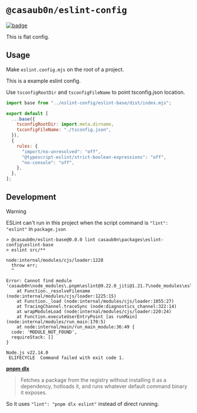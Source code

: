 # `@casaub0n/eslint-config`

[![badge](https://img.shields.io/badge/ESLint-3A33D1?logo=eslint)](https://eslint.org/docs/latest/use/configure/)

This is flat config.

## Usage

Make `eslint.config.mjs` on the root of a project.

This is a example eslint config.

Use `tsconfigRootDir` and `tsconfigFileName` to point tsconfig.json location.

```js
import base from "../eslint-config/eslint-base/dist/index.mjs";

export default [
  ...base({
    tsconfigRootDir: import.meta.dirname,
    tsconfigFileName: "./tsconfig.json",
  }),
  {
    rules: {
      "import/no-unresolved": "off",
      "@typescript-eslint/strict-boolean-expressions": "off",
      "no-console": "off",
    },
  },
];
```

## Development

> [!WARNING]
>
> ESLint can't run in this project when the script command is `"lint": "eslint"` in `package.json`

```console
> @casaub0n/eslint-base@0.0.0 lint casaub0n\packages\eslint-config\eslint-base
> eslint src/**

node:internal/modules/cjs/loader:1228
  throw err;
  ^

Error: Cannot find module 'casaub0n\node_modules\.pnpm\eslint@9.22.0_jiti@1.21.7\node_modules\eslint\bin\eslint.js'
    at Function._resolveFilename (node:internal/modules/cjs/loader:1225:15)
    at Function._load (node:internal/modules/cjs/loader:1055:27)
    at TracingChannel.traceSync (node:diagnostics_channel:322:14)
    at wrapModuleLoad (node:internal/modules/cjs/loader:220:24)
    at Function.executeUserEntryPoint [as runMain] (node:internal/modules/run_main:170:5)
    at node:internal/main/run_main_module:36:49 {
  code: 'MODULE_NOT_FOUND',
  requireStack: []
}

Node.js v22.14.0
 ELIFECYCLE  Command failed with exit code 1.
```

[**pnpm dlx**](https://pnpm.io/cli/dlx)

> Fetches a package from the registry without installing it as a dependency, hotloads it, and runs whatever default command binary it exposes.

So it uses `"lint": "pnpm dlx eslint"` instead of direct running.
